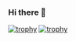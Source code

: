 ### Hi there 👋

[![trophy](https://github-profile-trophy.vercel.app/?username=mizutani-kazuki00)](https://github.com/ryo-ma/github-profile-trophy)
[![trophy](https://github-profile-trophy.vercel.app/?username=mizutani-kazuki00&theme=onedark)](https://github.com/ryo-ma/github-profile-trophy)
<!--
**mizutani-kazuki00/mizutani-kazuki00** is a ✨ _special_ ✨ repository because its `README.md` (this file) appears on your GitHub profile.

Here are some ideas to get you started:

- 🔭 I’m currently working on ...
- 🌱 I’m currently learning ...
- 👯 I’m looking to collaborate on ...
- 🤔 I’m looking for help with ...
- 💬 Ask me about ...
- 📫 How to reach me: ...
- 😄 Pronouns: ...
- ⚡ Fun fact: ...
-->
